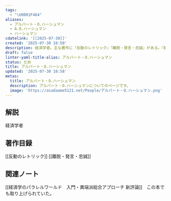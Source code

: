 ```yaml
---
tags:
  - "\U0001F464"
aliases:
  - アルバート・O.ハーシュマン
  - A.O.ハーシュマン
  - ハーシュマン
cdatelink: '[[2025-07-30]]'
created: '2025-07-30 18:50'
description: 経済学者。主な著作に『反動のレトリック』『離脱・発言・忠誠』がある。『経済学のパラレルワールド』でも取り上げられている。
draft: false
linter-yaml-title-alias: アルバート・O.ハーシュマン
status: だめ
title: アルバート・O.ハーシュマン
updated: '2025-07-30 18:58'
metas:
  title: アルバート・O.ハーシュマン
  description: アルバート・O.ハーシュマンについてのページです。
  image: 'https://asadaame5121.net/People/アルバート・O.ハーシュマン.png'
---
```

## 解説
経済学者
## 著作目録
[[反動のレトリック]]
[[離脱・発言・忠誠]]
## 関連ノート
[[経済学のパラレルワールド　入門・異端派総合アプローチ 新評論]]　この本でも取り上げられていた。
